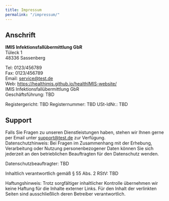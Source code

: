 ```yaml
---
title: Impressum
permalink: "/impressum/"
---
```

## Anschrift
**IMIS Infektionsfallübermittlung GbR**   
Tüleck 1   
48336 Sassenberg

Tel: 0123/456789   
Fax: 0123/456789   
Email: service@test.de   
Web: https://healthimis.github.io/healthIMIS-website/   
IMIS Infektionsfallübermittlung GbR   
Geschäftsführung: TBD

Registergericht: TBD Registernummer: TBD USt-IdNr.: TBD


## Support
Falls Sie Fragen zu unseren Dienstleistungen haben, stehen wir Ihnen gerne per Email unter support@test.de zur 
Verfügung.   
Datenschutzhinweis: Bei Fragen im Zusammenhang mit der Erhebung, Verarbeitung oder Nutzung personenbezogener Daten 
können Sie sich jederzeit an den betrieblichen Beauftragten für den Datenschutz wenden.

Datenschutzbeauftragter: TBD

Inhaltlich verantwortlich gemäß § 55 Abs. 2 RStV: TBD

Haftungshinweis: Trotz sorgfältiger inhaltlicher Kontrolle übernehmen wir keine Haftung für die Inhalte externer Links. 
Für den Inhalt der verlinkten Seiten sind ausschließlich deren Betreiber verantwortlich. 